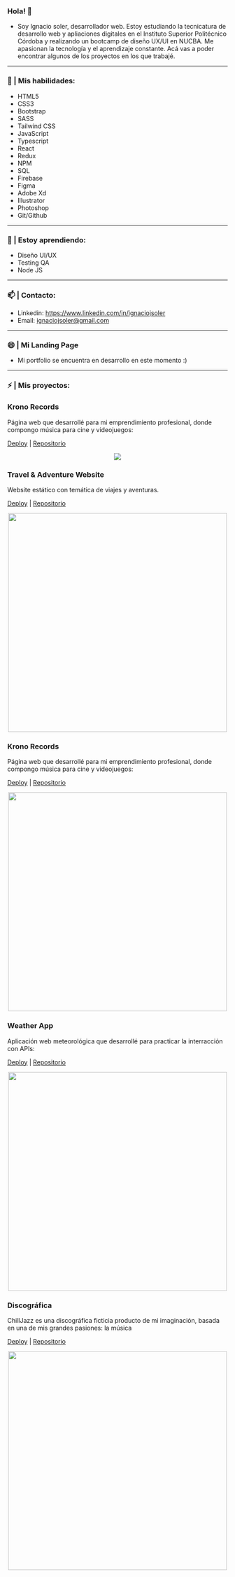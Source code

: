 ### Hola! 👋
- Soy Ignacio soler, desarrollador web. Estoy estudiando la tecnicatura de desarrollo web y apliaciones digitales en el Instituto Superior Politécnico Córdoba y realizando un bootcamp de diseño UX/UI en NUCBA. Me apasionan la tecnología y el aprendizaje constante. Acá vas a poder encontrar algunos de los proyectos en los que trabajé.

<hr>

### 🧠 | Mis habilidades:
- HTML5
- CSS3
- Bootstrap
- SASS
- Tailwind CSS
- JavaScript
- Typescript
- React
- Redux
- NPM
- SQL
- Firebase
- Figma
- Adobe Xd
- Illustrator
- Photoshop
- Git/Github

<hr>

### 🌱 | Estoy aprendiendo:
- Diseño UI/UX
- Testing QA
- Node JS

<hr>

### 📫 | Contacto:
- Linkedin: https://www.linkedin.com/in/ignaciojsoler
- Email: ignaciojsoler@gmail.com

<hr>

### 😄 | Mi Landing Page
- Mi portfolio se encuentra en desarrollo en este momento :)

<hr>

### ⚡ | Mis proyectos:

###  <h3>Krono Records</h3>
<p>Página web que desarrollé para mi emprendimiento profesional, donde compongo música para cine y videojuegos: </p>

[Deploy](https://kronorecords.netlify.app/) | [Repositorio](https://github.com/ignaciojsoler/kronorecords/)

<p align="center"><img src="img/krono.png" margin="auto"></p>

###  <h3>Travel & Adventure Website</h3>
<p>Website estático con temática de viajes y aventuras.</p>

[Deploy](https://travelandadventure.netlify.app/) | [Repositorio](https://github.com/ignaciojsoler/travelandadventure)

<p align="center"><img src="img/travel.png" height="500px"></p>


###  <h3>Krono Records</h3>
<p>Página web que desarrollé para mi emprendimiento profesional, donde compongo música para cine y videojuegos: </p>

[Deploy](https://kronorecords.netlify.app/) | [Repositorio](https://github.com/ignaciojsoler/kronorecords/)

<p align="center"><img src="img/krono.png" height="500px"></p>

###  <h3>Weather App</h3>
<p>Aplicación web meteorológica que desarrollé para practicar la interracción con APIs:</p>

[Deploy](https://apis-weather.netlify.app/) | [Repositorio](https://github.com/ignaciojsoler/weatherapp)

<p align="center"><img src="img/weather.png" height="500px"></p>

###  <h3>Discográfica</h3>
<p>ChillJazz es una discográfica ficticia producto de mi imaginación, basada en una de mis grandes pasiones: la música</p>

[Deploy](https://chilljazz.netlify.app/) | [Repositorio](https://github.com/ignaciojsoler/chilljazz)

<p align="center"><img src="img/chilljazz.png" height="500px"></p>

<!--
**ignaciojsoler/ignaciojsoler** is a ✨ _special_ ✨ repository because its `README.md` (this file) appears on your GitHub profile.

Here are some ideas to get you started:

- 🔭 I’m currently working on ... aprender
- 🌱 I’m currently learning ...
- 👯 I’m looking to collaborate on ...
- 🤔 I’m looking for help with ...
- 💬 Ask me about ...
- 📫 How to reach me: ...
- 😄 Pronouns: ...
- ⚡ Fun fact: ...
-->
